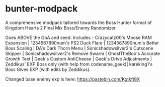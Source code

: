 # bunter-modpack
A comprehensive modpack tailored towards the Boss Hunter format of Kingdom Hearts 2 Final Mix Boss/Enemy Randomizer. 

Goes ABOVE the GoA and seed. Includes - Crazycatz00's Moose RAM Expansion | 1234567890num's PS2 Duck Flare | 1234567890num's Better Boss Scaling | DA's Dark Thorn Menu | Sonicshadowsilver2's Cutscene Skipper | Sonicshadowsilver2's Remove Swarm | GhostTheBoo's Accurate Growth Text | Geek's Custom AntiCheese | Geek's Drive Adjustments | Zeddikus' EXP Boss only (with help from codename_geek)| kareking1's Boss Gives EXP (with edits by Zeddikus).

Changed base enemy exp is here: https://pastebin.com/Kgtkft8X
